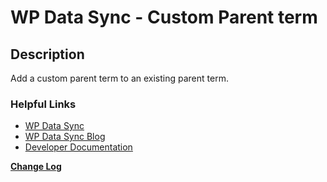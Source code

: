 # WP Data Sync - Custom Parent term

## Description ##

Add a custom parent term to an existing parent term.

### Helpful Links ###

* [WP Data Sync](https://wpdatasync.com "WP Data Sync")
* [WP Data Sync Blog](https://wpdatasync.com/blog/ "WP Data Sync Blog")
* [Developer Documentation](https://wpdatasync.com/docunentation/ "Developer Documentation")

__[Change Log](https://wpdatasync.com/changelog/wp-data-sync-1/ "Change Log")__